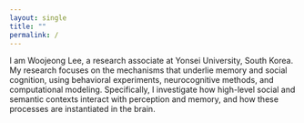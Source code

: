 ```yaml
---
layout: single
title: ""
permalink: /
---
```


I am Woojeong Lee, a research associate at Yonsei University, South Korea.
<br> My research focuses on the mechanisms that underlie memory and social cognition, using behavioral experiments, neurocognitive methods, and computational modeling. Specifically, I investigate how high-level social and semantic contexts interact with perception and memory, and how these processes are instantiated in the brain.

